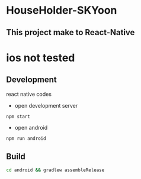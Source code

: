 # HouseHolder-SKYoon

## This project make to React-Native
# ios not tested

## Development
react native codes
- open development server
```
npm start
```
- open android
```
npm run android
```

## Build
```Bash
cd android && gradlew assembleRelease
```